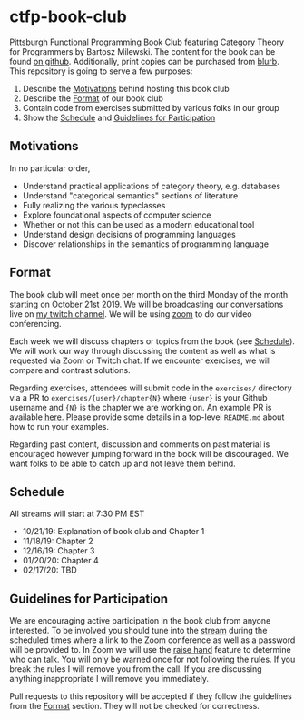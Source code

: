 # ctfp-book-club

Pittsburgh Functional Programming Book Club featuring Category Theory for
Programmers by Bartosz Milewski. The content for the book can be found [on github][book].
Additionally, print copies can be purchased from [blurb][print book].
This repository is going to serve a few purposes:

1. Describe the [Motivations](#motivations) behind hosting this book club
2. Describe the [Format](#format) of our book club
3. Contain code from exercises submitted by various folks in our group
4. Show the [Schedule](#schedule) and [Guidelines for Participation](#guidelines-for-participation)

## Motivations

In no particular order,

- Understand practical applications of category theory, e.g. databases
- Understand "categorical semantics" sections of literature
- Fully realizing the various typeclasses
- Explore foundational aspects of computer science
- Whether or not this can be used as a modern educational tool
- Understand design decisions of programming languages
- Discover relationships in the semantics of programming language

## Format

The book club will meet once per month on the third Monday of the month
starting on October 21st 2019. We will be broadcasting our conversations live
on [my twitch channel][twitch]. We will be using [zoom][zoom] to do our video
conferencing.

Each week we will discuss chapters or topics from the book (see
[Schedule](#schedule)). We will work our way through discussing the content as
well as what is requested via Zoom or Twitch chat. If we encounter exercises,
we will compare and contrast solutions.

Regarding exercises, attendees will submit code in the `exercises/` directory
via a PR to `exercises/{user}/chapter{N}` where `{user}` is your Github
username and `{N}` is the chapter we are working on. An example PR is available
[here][pr1]. Please provide some details in a top-level `README.md` about how
to run your examples.

Regarding past content, discussion and comments on past material is encouraged
however jumping forward in the book will be discouraged. We want folks to be
able to catch up and not leave them behind.

## Schedule

All streams will start at 7:30 PM EST

- 10/21/19: Explanation of book club and Chapter 1
- 11/18/19: Chapter 2
- 12/16/19: Chapter 3
- 01/20/20: Chapter 4
- 02/17/20: TBD

## Guidelines for Participation

We are encouraging active participation in the book club from anyone
interested. To be involved you should tune into the [stream][twitch] during the
scheduled times where a link to the Zoom conference as well as a password will
be provided to. In Zoom we will use the [raise hand][raise hand] feature to
determine who can talk. You will only be warned once for not following the
rules. If you break the rules I will remove you from the call. If you are
discussing anything inappropriate I will remove you immediately.

Pull requests to this repository will be accepted if they follow the
guidelines from the [Format](#format) section. They will not be checked for
correctness.

<!-- Useful links below -->
[book]: https://github.com/hmemcpy/milewski-ctfp-pdf
[print book]: https://www.blurb.com/b/9621951-category-theory-for-programmers-new-edition-hardco
[twitch]: https://www.twitch.tv/chiroptical
[zoom]: https://zoom.us/
[pr1]: https://github.com/barrymoo/ctfp-book-club/pull/1
[raise hand]: https://support.zoom.us/hc/en-us/articles/205566129-Raise-Hand-In-Webinar
